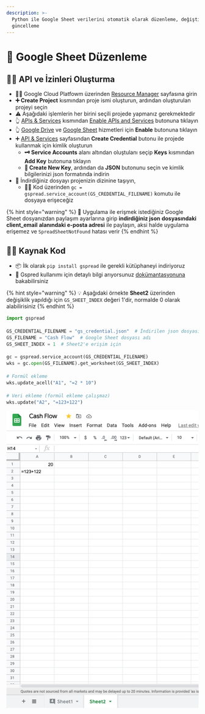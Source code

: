```yaml
---
description: >-
  Python ile Google Sheet verilerini otomatik olarak düzenleme, değiştirme,
  güncelleme
---
```


# 📑 Google Sheet Düzenleme

## 👮‍♂️ API ve İzinleri Oluşturma

* 👨‍💼 Google Cloud Platfowm üzerinden [Resource Manager](https://console.cloud.google.com/cloud-resource-manager) sayfasına girin
* **➕ Create Project** kısmından proje ismi oluşturun, ardından oluşturulan projeyi seçin
* ⚠️ Aşağıdaki işlemlerin her birini seçili projede yapmanız gerekmektedir
* 👆 [APIs & Services](https://console.cloud.google.com/apis/dashboard) kısmından [Enable APIs and Services](https://console.cloud.google.com/apis/library) butonuna tıklayın
* 👆 [Google Drive](https://console.cloud.google.com/apis/library/drive.googleapis.com) ve [Google Sheet](https://console.cloud.google.com/apis/library/sheets.googleapis.com) hizmetleri için **Enable** butonuna tıklayın
* ➕ [API & Services](https://console.cloud.google.com/apis/credentials) sayfasından **Create Credential** butonu ile projede kullanmak için kimlik oluşturun
  * **🗝 Service Accounts** alanı altından oluştulanı seçip **Keys** kısmından **Add Key** butonuna tıklayın
  * **📜 Create New Key**, ardından da **JSON** butonunu seçin ve kimlik bilgilerinizi json formatında indirin
* 📂 İndirdiğiniz dosyayı projenizin dizinine taşıyın,&#x20;
  * 👨‍💻 Kod üzerinden `gc = gspread.service_account(GS_CREDENTIAL_FILENAME)` komutu ile dosyaya erişeceğiz

{% hint style="warning" %}
📣 Uygulama ile erişmek istediğiniz Google Sheet dosyanızdan paylaşım ayarlarına girip **indirdiğiniz json** **dosyasındaki client\_email** **alanındaki e-posta adresi** ile paylaşın, aksi halde uygulama erişemez ve `SpreadSheetNotFound` hatası verir
{% endhint %}

## 👨‍💻 Kaynak Kod

* 📦 İlk olarak `pip install gspread` ile gerekli kütüphaneyi indiriyoruz
* 📄 Gspred kullanımı için detaylı bilgi arıyorsunuz [dokümantasyonuna](https://docs.gspread.org/en/v4.0.0/) bakabilirsiniz

{% hint style="warning" %}
💡 Aşağıdaki örnekte **Sheet2** üzerinden değişiklik yapıldığı için `GS_SHEET_INDEX` değeri 1'dir, normalde 0 olarak alabilirisiniz
{% endhint %}

```python
import gspread

GS_CREDENTIAL_FILENAME = "gs_credential.json"  # İndirilen json dosyası yolu
GS_FILENAME = "Cash Flow"  # Google Sheet dosyası adı
GS_SHEET_INDEX = 1  # Sheet2'e erişim için

gc = gspread.service_account(GS_CREDENTIAL_FILENAME)
wks = gc.open(GS_FILENAME).get_worksheet(GS_SHEET_INDEX)

# Formül ekleme
wks.update_acell("A1", "=2 * 10")

# Veri ekleme (formül ekleme çalışmaz)
wks.update("A2", "=123+122")

```

![](<../.gitbook/assets/Screen Shot 2021-08-06 at 13.41.36.png>)
